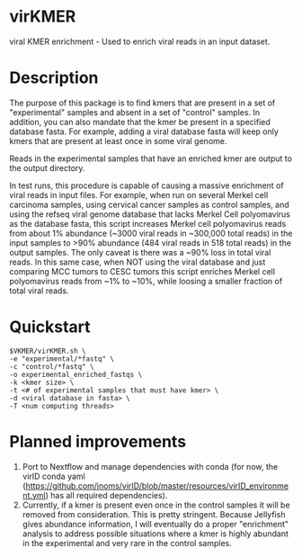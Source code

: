 # virKMER
viral KMER enrichment - Used to enrich viral reads in an input dataset.

# Description
The purpose of this package is to find kmers that are present in a set of "experimental" samples and absent in a set of "control" samples. In addition, you can also mandate that the kmer be present in a specified database fasta. For example, adding a viral database fasta will keep only kmers that are present at least once in some viral genome. 

Reads in the experimental samples that have an enriched kmer are output to the output directory.

In test runs, this procedure is capable of causing a massive enrichment of viral reads in input files. For example, when run on several Merkel cell carcinoma samples, using cervical cancer samples as control samples, and using the refseq viral genome database that lacks Merkel Cell polyomavirus as the database fasta, this script increases Merkel cell polyomavirus reads from about 1% abundance (~3000 viral reads in ~300,000 total reads) in the input samples to >90% abundance (484 viral reads in 518 total reads) in the output samples. The only caveat is there was a ~90% loss in total viral reads. In this same case, when NOT using the viral database and just comparing MCC tumors to CESC tumors this script enriches Merkel cell polyomavirus reads from ~1% to ~10%, while loosing a smaller fraction of total viral reads.

# Quickstart
```
$VKMER/virKMER.sh \
-e "experimental/*fastq" \
-c "control/*fastq" \
-o experimental_enriched_fastqs \
-k <kmer size> \
-t <# of experimental samples that must have kmer> \
-d <viral database in fasta> \
-T <num computing threads>
```

# Planned improvements
1) Port to Nextflow and manage dependencies with conda (for now, the virID conda yaml (https://github.com/jnoms/virID/blob/master/resources/virID_environment.yml) has all required dependencies).
2) Currently, if a kmer is present even once in the control samples it will be removed from consideration. This is pretty stringent. Because Jellyfish gives abundance information, I will eventually do a proper "enrichment" analysis to address possible situations where a kmer is highly abundant in the experimental and very rare in the control samples.
